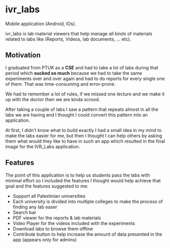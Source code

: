 # ivr_labs

Mobile application (Android, IOs). 

ivr_labs is lab material viewers that help manage all kinds of materials related to labs like (Reports, Videos, lab documents, ... etc).

## Motivation

I graduated from PTUK as a **CSE** and had to take a lot of labs during that period which **sucked so much** because we had to take the same experiments over 
and over again and had to do reports for every single one of them. That was time-consuming and error-prone. 

We had to remember a lot of rules, if we missed one lecture and we make it up with the doctor then we are kinda scrood.

After taking a couple of labs I saw a pattern that repeats almost in all the labs we are having and I thought I could convert this pattern into an application.

At first, I didn't know what to build exactly I had a small idea in my mind to make the labs easier for me, but then I thought I can help others by asking them what would they like to have in such an app which resulted in the final image for the IVR_Labs application.

## Features

The point of this application is to help us students pass the labs with minimal effort so I included the features I thought would help achieve that goal and the features suggested to me:

* Support all Palestinian universities
* Each university is divided into multiple colleges to make the process of finding any lab easer
* Search bar
* PDF viewer for the reports & lab materials
* Video Player for the videos included with the experiments
* Download labs to browse them offline
* Contribute button to help increase the amount of data presented in the app (appears only for admins)
